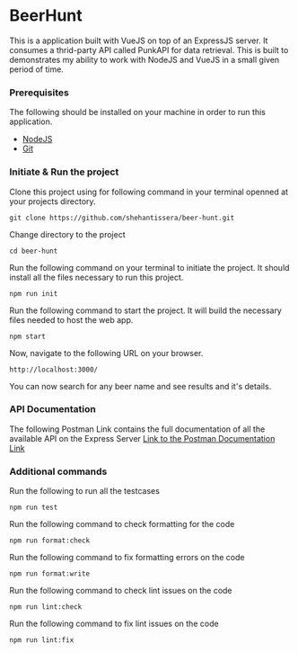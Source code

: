 # BeerHunt

This is a application built with VueJS on top of an ExpressJS server. It consumes a thrid-party API called PunkAPI for data retrieval. This is built to demonstrates my ability to work with NodeJS and VueJS in a small given period of time.

### Prerequisites

The following should be installed on your machine in order to run this application.

-   [NodeJS](https://nodejs.org/en/)
-   [Git](https://git-scm.com/)

### Initiate & Run the project

Clone this project using for following command in your terminal openned at your projects directory.

    git clone https://github.com/shehantissera/beer-hunt.git

Change directory to the project

    cd beer-hunt

Run the following command on your terminal to initiate the project. It should install all the files necessary to run this project.

    npm run init

Run the following command to start the project. It will build the necessary files needed to host the web app.

    npm start

Now, navigate to the following URL on your browser.

    http://localhost:3000/

You can now search for any beer name and see results and it's details.

### API Documentation

The following Postman Link contains the full documentation of all the available API on the Express Server
[Link to the Postman Documentation Link](https://documenter.getpostman.com/view/109342/2s83zpL1jf)

### Additional commands

Run the following to run all the testcases

    npm run test

Run the following command to check formatting for the code

    npm run format:check

Run the following command to fix formatting errors on the code

    npm run format:write

Run the following command to check lint issues on the code

    npm run lint:check

Run the following command to fix lint issues on the code

    npm run lint:fix
